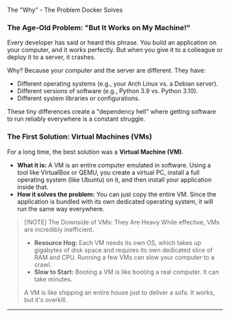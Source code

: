 The "Why" - The Problem Docker Solves

### The Age-Old Problem: "But It Works on My Machine!"

Every developer has said or heard this phrase. You build an application on your computer, and it works perfectly. But when you give it to a colleague or deploy it to a server, it crashes.

Why? Because your computer and the server are different. They have:
*   Different operating systems (e.g., your Arch Linux vs. a Debian server).
*   Different versions of software (e.g., Python 3.9 vs. Python 3.10).
*   Different system libraries or configurations.

These tiny differences create a "dependency hell" where getting software to run reliably everywhere is a constant struggle.

### The First Solution: Virtual Machines (VMs)

For a long time, the best solution was a **Virtual Machine (VM)**.

*   **What it is:** A VM is an entire computer emulated in software. Using a tool like VirtualBox or QEMU, you create a virtual PC, install a full operating system (like Ubuntu) on it, and then install your application inside that.
*   **How it solves the problem:** You can just copy the entire VM. Since the application is bundled with its own dedicated operating system, it will run the same way everywhere.

> [!NOTE] The Downside of VMs: They Are Heavy
> While effective, VMs are incredibly inefficient.
> *   **Resource Hog:** Each VM needs its own OS, which takes up gigabytes of disk space and requires its own dedicated slice of RAM and CPU. Running a few VMs can slow your computer to a crawl.
> *   **Slow to Start:** Booting a VM is like booting a real computer. It can take minutes.
>
> A VM is like shipping an entire house just to deliver a sofa. It works, but it's overkill.

---